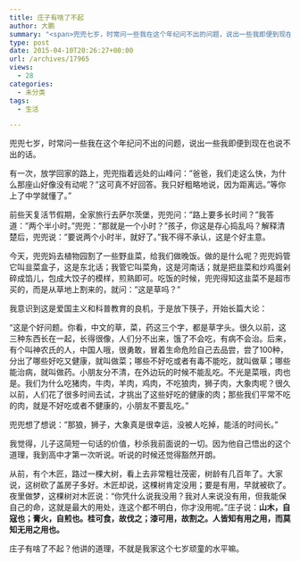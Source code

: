 ```yaml
---
title: 庄子有啥了不起
author: 大鹏
summary: "<span>兜兜七岁，时常问一些我在这个年纪问不出的问题，说出一些我即便到现在也说不出的话。</span>"
type: post
date: 2015-04-10T20:26:27+00:00
url: /archives/17965
views:
  - 28
categories:
  - 未分类
tags:
  - 生活

---
```

<span>兜兜七岁，时常问一些我在这个年纪问不出的问题，说出一些我即便到现在也说不出的话。</span>

<span>有一次，放学回家的路上，兜兜指着远处的山峰问：&#8221;爸爸，我们走这么快，为什么那座山好像没有动呢？&#8221;这可真不好回答。我只好粗略地说，因为距离远。&#8221;等你上了中学就懂了。&#8221;</span>

<span>前些天复活节假期，全家旅行去萨尔茨堡，兜兜问：&#8221;路上要多长时间？&#8221;我答道：&#8221;两个半小时。&#8221;兜兜：&#8221;那就是一个小时？&#8221;孩子，你这是存心捣乱吗？解释清楚后，兜兜说：&#8221;要说两个小时半，就好了。&#8221;我不得不承认，这是个好主意。</span>

<span>今天，兜兜妈去植物园割了一些野韭菜，给我们做晚饭。做的是什么呢？兜兜妈管它叫韭菜盒子，这是东北话；我管它叫菜角，这是河南话；就是把韭菜和炒鸡蛋剁碎成馅儿，包成大饺子的模样，煎熟即可。吃饭的时候，兜兜得知这韭菜不是超市买的，而是从草地上割来的，就问：&#8221;这是草吗？&#8221;</span>

<span>我意识到这是爱国主义和科普教育的良机，于是放下筷子，开始长篇大论：</span>

<span>&#8220;这是个好问题。你看，中文的草，菜，药这三个字，都是草字头。很久以前，这三种东西长在一起，长得很像，人们分不出来，饿了不会吃，有病不会治。后来，有个叫神农氏的人，中国人哦，很勇敢，冒着生命危险自己去品尝，尝了100种，分出了哪些好吃又健康，就叫做菜；哪些不好吃或者有毒不能吃，就叫做草；哪些能治病，就叫做药。小朋友分不清，在外边玩的时候不能乱吃。不光是菜哦，肉也是。我们为什么吃猪肉，牛肉，羊肉，鸡肉，不吃狼肉，狮子肉，大象肉呢？很久以前，人们花了很多时间去试，才挑出了这些好吃的健康的肉；那些我们平常不吃的肉，就是不好吃或者不健康的，小朋友不要乱吃。&#8221;</span>

<span>兜兜想了想说：&#8221;那狼，狮子，大象真是很幸运，没被人吃掉，能活的时间长。&#8221;</span>

<span>我觉得，儿子这简短一句话的价值，秒杀我前面说的一切。因为他自己悟出的这个道理，我到高中才第一次听说。听说的时候还觉得豁然开朗。</span>

<span>从前，有个木匠，路过一棵大树，看上去非常粗壮茂密，树龄有几百年了。大家说，这树砍了盖房子多好。木匠却说，这棵树肯定没用；要是有用，早就被砍了。夜里做梦，这棵树对木匠说<span style="margin: 0px;padding: 0px">：</span>“你凭什么说我没用？我对人来说没有用，但我能保自己的命，这就是最大的用处，连这个都不明白，你才没用呢。”庄子说：<strong style="margin: 0px;padding: 0px"><span style="margin: 0px;padding: 0px"><span style="margin: 0px;padding: 0px">山木，自寇也；膏火，自煎也。桂可食，故伐之；漆可用，故割之。人皆知有用之用，而莫知无用之用也。</span></span></strong></span>

<span>庄子有啥了不起？他讲的道理，不就是我家这个七岁顽童的水平嘛。</span>
